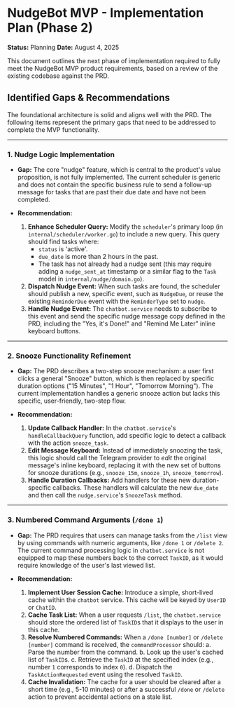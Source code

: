 # NudgeBot MVP - Implementation Plan (Phase 2)

**Status:** Planning
**Date:** August 4, 2025

This document outlines the next phase of implementation required to fully meet the NudgeBot MVP product requirements, based on a review of the existing codebase against the PRD.

## Identified Gaps & Recommendations

The foundational architecture is solid and aligns well with the PRD. The following items represent the primary gaps that need to be addressed to complete the MVP functionality.

---

### 1. Nudge Logic Implementation

*   **Gap:** The core "nudge" feature, which is central to the product's value proposition, is not fully implemented. The current scheduler is generic and does not contain the specific business rule to send a follow-up message for tasks that are past their due date and have not been completed.

*   **Recommendation:**
    1.  **Enhance Scheduler Query:** Modify the `scheduler`'s primary loop (in `internal/scheduler/worker.go`) to include a new query. This query should find tasks where:
        -   `status` is 'active'.
        -   `due_date` is more than 2 hours in the past.
        -   The task has not already had a nudge sent (this may require adding a `nudge_sent_at` timestamp or a similar flag to the `Task` model in `internal/nudge/domain.go`).
    2.  **Dispatch Nudge Event:** When such tasks are found, the scheduler should publish a new, specific event, such as `NudgeDue`, or reuse the existing `ReminderDue` event with the `ReminderType` set to `nudge`.
    3.  **Handle Nudge Event:** The `chatbot.service` needs to subscribe to this event and send the specific nudge message copy defined in the PRD, including the "Yes, it's Done!" and "Remind Me Later" inline keyboard buttons.

---

### 2. Snooze Functionality Refinement

*   **Gap:** The PRD describes a two-step snooze mechanism: a user first clicks a general "Snooze" button, which is then replaced by specific duration options ("15 Minutes", "1 Hour", "Tomorrow Morning"). The current implementation handles a generic snooze action but lacks this specific, user-friendly, two-step flow.

*   **Recommendation:**
    1.  **Update Callback Handler:** In the `chatbot.service`'s `handleCallbackQuery` function, add specific logic to detect a callback with the action `snooze_task`.
    2.  **Edit Message Keyboard:** Instead of immediately snoozing the task, this logic should call the Telegram provider to *edit* the original message's inline keyboard, replacing it with the new set of buttons for snooze durations (e.g., `snooze_15m`, `snooze_1h`, `snooze_tomorrow`).
    3.  **Handle Duration Callbacks:** Add handlers for these new duration-specific callbacks. These handlers will calculate the new `due_date` and then call the `nudge.service`'s `SnoozeTask` method.

---

### 3. Numbered Command Arguments (`/done 1`)

*   **Gap:** The PRD requires that users can manage tasks from the `/list` view by using commands with numeric arguments, like `/done 1` or `/delete 2`. The current command processing logic in `chatbot.service` is not equipped to map these numbers back to the correct `TaskID`, as it would require knowledge of the user's last viewed list.

*   **Recommendation:**
    1.  **Implement User Session Cache:** Introduce a simple, short-lived cache within the `chatbot` service. This cache will be keyed by `UserID` or `ChatID`.
    2.  **Cache Task List:** When a user requests `/list`, the `chatbot.service` should store the ordered list of `TaskID`s that it displays to the user in this cache.
    3.  **Resolve Numbered Commands:** When a `/done [number]` or `/delete [number]` command is received, the `commandProcessor` should:
        a.  Parse the number from the command.
        b.  Look up the user's cached list of `TaskID`s.
        c.  Retrieve the `TaskID` at the specified index (e.g., number `1` corresponds to index `0`).
        d.  Dispatch the `TaskActionRequested` event using the resolved `TaskID`.
    4.  **Cache Invalidation:** The cache for a user should be cleared after a short time (e.g., 5-10 minutes) or after a successful `/done` or `/delete` action to prevent accidental actions on a stale list.
